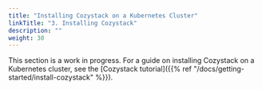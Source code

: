 ```yaml
---
title: "Installing Cozystack on a Kubernetes Cluster"
linkTitle: "3. Installing Cozystack"
description: ""
weight: 30
---
```


This section is a work in progress.
For a guide on installing Cozystack on a Kubernetes cluster, see the [Cozystack tutorial]({{% ref "/docs/getting-started/install-cozystack" %}}).
